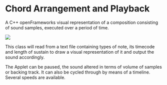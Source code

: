 # Chord Arrangement and Playback

A C++ openFrameworks visual representation of a composition consisting of sound samples, executed over a period of time.

![](https://media.giphy.com/media/ygx1dMElPCpx4FiUix/giphy.gif)

This class will read from a text file containing types of note, its timecode and length of sustain to draw a visual representation of it and output the sound accordingly.

The Applet can be paused, the sound altered in terms of volume of samples or backing track. It can also be cycled through by means of a timeline. Several speeds are available.
